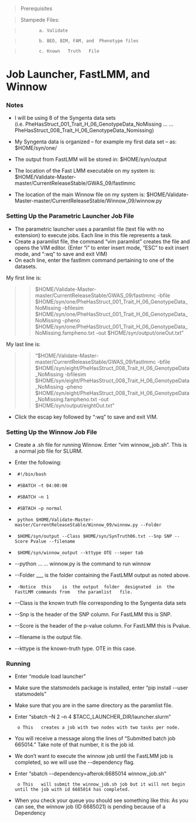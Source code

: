 > Prerequisites

> Stampede Files:

>            a. Validate
       
>            b. BED, BIM, FAM, and	Phenotype files	
       
>            c. Known	Truth	File

# Job Launcher,	FastLMM,	and	Winnow

### Notes
- I	will	be	using	8	of	the	Syngenta	data	sets	
(i.e.	PheHasStruct_001_Trait_H_06_GenotypeData_NoMissing	…
…	PheHasStruct_008_Trait_H_06_GenotypeData_Nomissing)
- My	Syngenta	data	is	organized	– for	example	my	first	data	set	– as:
$HOME/syn/one/

- The	output	from	FastLMM will	be	stored	in:
$HOME/syn/output


- The	location	of	the	Fast	LMM	executable	on	my	system is:
$HOME/Validate-Master-master/CurrentReleaseStable/GWAS_09/fastlmmc


- The	location	of	the	main	Winnow	file	on	my	system	is:
$HOME/Validate-Master-master/CurrentReleaseStable/Winnow_09/winnow.py


### Setting	Up	the	Parametric	Launcher	Job	File
- The	parametric	launcher	uses	a	paramlist	file	(text	file	with	no	extension)	to	execute	
jobs.	Each	line	in	this	file	represents	a	task.
- Create	a	paramlist	file,	the	command	“vim	paramlist”	creates	the	file	and	opens	the	VIM	
editor.	(Enter	“i”	to	enter	insert	mode,	“ESC”	to	exit	insert	mode,	and	“:wq” to	save	and	
exit	VIM)
- On	each	line,	enter	the	fastlmm	command	pertaining	to	one	of	the	datasets.	

My	first	line	is:

>>$HOME/Validate-Master-master/CurrentReleaseStable/GWAS_09/fastlmmc -bfile
$HOME/syn/one/PheHasStruct_001_Trait_H_06_GenotypeData_NoMissing	-bfilesim
$HOME/syn/one/PheHasStruct_001_Trait_H_06_GenotypeData_NoMissing	-pheno
$HOME/syn/one/PheHasStruct_001_Trait_H_06_GenotypeData_NoMissing.fampheno.txt	-out
$HOME/syn/output/oneOut.txt”


My	last	line	is:
>>“$HOME/Validate-Master-master/CurrentReleaseStable/GWAS_09/fastlmmc -bfile
$HOME/syn/eight/PheHasStruct_008_Trait_H_06_GenotypeData_NoMissing	-bfilesim
$HOME/syn/eight/PheHasStruct_008_Trait_H_06_GenotypeData_NoMissing	-pheno
$HOME/syn/eight/PheHasStruct_008_Trait_H_06_GenotypeData_NoMissing.fampheno.txt	-out	
$HOME/syn/output/eightOut.txt”

- Click the	escap key followed by “:wq” to save and exit VIM.	


### Setting	Up	the	Winnow	Job	File
- Create	a	.sh	file	for	running	Winnow.	Enter	“vim	winnow_job.sh”.	This	is	a	normal	job	
file	for	SLURM.	

- Enter	the	following:

-      #!/bin/bash

-      #SBATCH –t 04:00:00

-      #SBATCH –n 1

-      #SBTACH –p normal

-      python $HOME/Validate-Master-master/CurrentReleaseStable/Winnow_09/winnow.py	--Folder
-      $HOME/syn/output --Class $HOME/syn/SynTruth06.txt --Snp SNP --Score Pvalue --filename 
-      $HOME/syn/winnow_output --kttype OTE --seper tab


- --python	…	…	winnow.py	is	the	command	to	run	winnow
- --Folder	___	is	the	folder	containing	the	FastLMM	output	as	noted	above.	
-      -Notice	this	is	the	output	folder	designated	in	the	FastLMM	commands from	the	paramlist	file.

- --Class	is	the	known	truth	file	corresponding	to	the	Syngenta	data	sets

- --Snp is	the	header	of	the	SNP	column.	For	FastLMM	this	is	SNP.    

- --Score	is	the	header	of	the	p-value	column.	For	FastLMM	this	is	Pvalue.

- --filename	is	the	output	file.

- --kttype	is	the	known-truth	type.	OTE	in	this	case.


### Running
- Enter “module load launcher”

- Make sure the statsmodels package is installed, enter “pip install --user statsmodels”

- Make sure that you are in the same directory as the paramlist file.

- Enter “sbatch –N 2 –n 4 $TACC_LAUNCHER_DIR/launcher.slurm”

       o This	creates a job with two nodes with two tasks per node.

- You will receive a message along the lines of “Submitted batch job 665014.” Take note of that number, it is the job id.	

- We don’t want to execute the winnow job until the FastLMM job is completed, so we will use the --dependency flag.

- Enter “sbatch --dependency=afterok:6685014 winnow_job.sh”

       o This	will submit the winnow_job.sh job but it will not begin until the job with id 6685014 has completed.	

- When	you check your queue you should see something like this: As you can see, the winnow job (ID 6685021) is pending because of a Dependency
